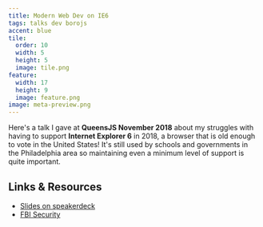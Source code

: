 ```yaml
---
title: Modern Web Dev on IE6
tags: talks dev borojs
accent: blue
tile:
  order: 10
  width: 5
  height: 5
  image: tile.png
feature:
  width: 17
  height: 9
  image: feature.png
image: meta-preview.png
---
```


Here's a talk I gave at **QueensJS November 2018** about my struggles with having to support **Internet Explorer 6** in 2018, a browser that is old enough to vote in the United States! It's still used by schools and governments in the Philadelphia area so maintaining even a minimum level of support is quite important.

<script async class="speakerdeck-embed" data-id="a01f6d6764574986a413703a4c3a8ab4" data-ratio="1.33333333333333" src="//speakerdeck.com/assets/embed.js"></script>

## Links & Resources

- [Slides on speakerdeck](https://speakerdeck.com/pixely/ie6-like-its-2018)
- [FBI Security](http://www.fbisecurity.com)
